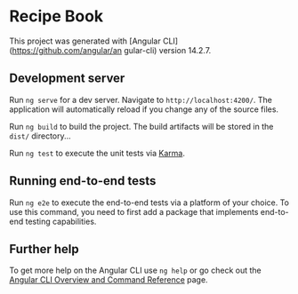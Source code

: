# Recipe Book 
   
This project was generated with [Angular CLI](https://github.com/angular/an gular-cli) version 14.2.7.
           
## Development server             
        
Run `ng serve` for a dev server. Navigate to `http://localhost:4200/`. The application will automatically reload if you change any of the source files.  
  
Run `ng build` to build the project. The build artifacts will be stored in the `dist/` directory...
   
Run `ng test` to execute the unit tests via [Karma](https://karma-runner.github.io).

## Running end-to-end tests

Run `ng e2e` to execute the end-to-end tests via a platform of your choice. To use this command, you need to first add a package that implements end-to-end testing capabilities.

## Further help

To get more help on the Angular CLI use `ng help` or go check out the [Angular CLI Overview and Command Reference](https://angular.io/cli) page.

